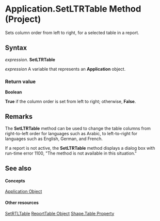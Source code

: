 
# Application.SetLTRTable Method (Project)
Sets column order from left to right, for a selected table in a report.

## Syntax

 _expression_. **SetLTRTable**

 _expression_ A variable that represents an **Application** object.


### Return value

 **Boolean**

 **True** if the column order is set from left to right; otherwise, **False**.


## Remarks

The  **SetLTRTable** method can be used to change the table columns from right-to-left order for languages such as Arabic, to left-to-right for languages such as English, German, and French.

If a report is not active, the  **SetLTRTable** method displays a dialog box with run-time error 1100, "The method is not available in this situation."


## See also


#### Concepts


[Application Object](8eb91712-7784-a102-38c0-19bb056c27e9.md)
#### Other resources


[SetRTLTable](92dc18e3-fa84-a4b2-d032-aa32a4e3957d.md)
[ReportTable Object](db9846c7-fd53-ae5a-7a43-35dfc60f4fe4.md)
[Shape.Table Property](5e1fc97f-8ac8-db26-3a2d-c39261c23588.md)